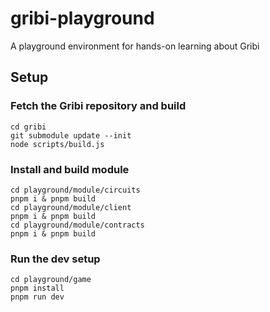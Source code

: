 # gribi-playground
A playground environment for hands-on learning about Gribi

Setup
---

### Fetch the Gribi repository and build 

```
cd gribi
git submodule update --init
node scripts/build.js
```

### Install and build module
```
cd playground/module/circuits
pnpm i & pnpm build
cd playground/module/client
pnpm i & pnpm build
cd playground/module/contracts
pnpm i & pnpm build
```

### Run the dev setup 
```
cd playground/game
pnpm install
pnpm run dev
```

